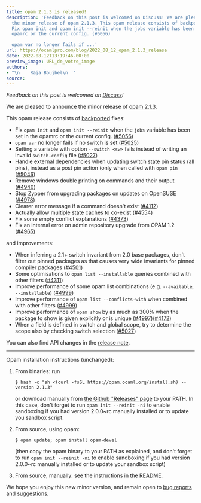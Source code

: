 ```yaml
---
title: opam 2.1.3 is released!
description: 'Feedback on this post is welcomed on Discuss! We are pleased to announce
  the minor release of opam 2.1.3. This opam release consists of backported fixes:
  Fix opam init and opam init --reinit when the jobs variable has been set in the
  opamrc or the current config. (#5056)

  opam var no longer fails if ...'
url: https://ocamlpro.com/blog/2022_08_12_opam_2.1.3_release
date: 2022-08-12T13:19:46-00:00
preview_image: URL_de_votre_image
authors:
- "\n    Raja Boujbel\n  "
source:
---
```


<p><em>Feedback on this post is welcomed on <a href="https://discuss.ocaml.org/t/ann-opam-2-1-3/10299">Discuss</a>!</em></p>
<p>We are pleased to announce the minor release of <a href="https://github.com/ocaml/opam/releases/tag/2.1.3">opam 2.1.3</a>.</p>
<p>This opam release consists of <a href="https://github.com/ocaml/opam/issues/5000">backported</a> fixes:</p>
<ul>
<li>Fix <code>opam init</code> and <code>opam init --reinit</code> when the <code>jobs</code> variable has been set in the opamrc or the current config. (<a href="https://github.com/ocaml/opam/issues/5056">#5056</a>)
</li>
<li><code>opam var</code> no longer fails if no switch is set (<a href="https://github.com/ocaml/opam/issues/5025">#5025</a>)
</li>
<li>Setting a variable with option <code>--switch &lt;sw&gt;</code> fails instead of writing an invalid <code>switch-config</code> file (<a href="https://github.com/ocaml/opam/issues/5027">#5027</a>)
</li>
<li>Handle external dependencies when updating switch state pin status (all pins), instead as a post pin action (only when called with <code>opam pin</code> (<a href="https://github.com/ocaml/opam/issues/5046">#5046</a>)
</li>
<li>Remove windows double printing on commands and their output (<a href="https://github.com/ocaml/opam/issues/4940">#4940</a>)
</li>
<li>Stop Zypper from upgrading packages on updates on OpenSUSE (<a href="https://github.com/ocaml/opam/issues/4978">#4978</a>)
</li>
<li>Clearer error message if a command doesn't exist (<a href="https://github.com/ocaml/opam/issues/4112">#4112</a>)
</li>
<li>Actually allow multiple state caches to co-exist (<a href="https://github.com/ocaml/opam/issues/4554">#4554</a>)
</li>
<li>Fix some empty conflict explanations (<a href="https://github.com/ocaml/opam/issues/4373">#4373</a>)
</li>
<li>Fix an internal error on admin repository upgrade from OPAM 1.2 (<a href="https://github.com/ocaml/opam/issues/4965">#4965</a>)
</li>
</ul>
<p>and improvements:</p>
<ul>
<li>When inferring a 2.1+ switch invariant from 2.0 base packages, don't filter out pinned packages as that causes very wide invariants for pinned compiler packages (<a href="https://github.com/ocaml/opam/issues/4501">#4501</a>)
</li>
<li>Some optimisations to <code>opam list --installable</code> queries combined with other filters (<a href="https://github.com/ocaml/opam/issues/4311">#4311</a>)
</li>
<li>Improve performance of some opam list combinations (e.g. <code>--available</code>, <code>--installable</code>) (<a href="https://github.com/ocaml/opam/issues/4999">#4999</a>)
</li>
<li>Improve performance of <code>opam list --conflicts-with</code> when combined with other filters (<a href="https://github.com/ocaml/opam/issues/4999">#4999</a>)
</li>
<li>Improve performance of <code>opam show</code> by as much as 300% when the package to show is given explicitly or is unique (<a href="https://github.com/ocaml/opam/issues/4997">#4997</a>)(<a href="https://github.com/ocaml/opam/issues/4172">#4172</a>)
</li>
<li>When a field is defined in switch and global scope, try to determine the scope also by checking switch selection (<a href="https://github.com/ocaml/opam/issues/5027">#5027</a>)
</li>
</ul>
<p>You can also find API changes in the <a href="https://github.com/ocaml/opam/releases/tag/2.1.3">release note</a>.</p>
<hr/>
<p>Opam installation instructions (unchanged):</p>
<ol>
<li>
<p>From binaries: run</p>
<pre><code class="language-shell-session">$ bash -c &quot;sh &lt;(curl -fsSL https://opam.ocaml.org/install.sh) --version 2.1.3&quot;
</code></pre>
<p>or download manually from <a href="https://github.com/ocaml/opam/releases/tag/2.1.3">the Github &quot;Releases&quot; page</a> to your PATH. In this case, don't forget to run <code>opam init --reinit -ni</code> to enable sandboxing if you had version 2.0.0~rc manually installed or to update you sandbox script.</p>
</li>
<li>
<p>From source, using opam:</p>
<pre><code class="language-shell-session">$ opam update; opam install opam-devel
</code></pre>
<p>(then copy the opam binary to your PATH as explained, and don't forget to run <code>opam init --reinit -ni</code> to enable sandboxing if you had version 2.0.0~rc manually installed or to update your sandbox script)</p>
</li>
<li>
<p>From source, manually: see the instructions in the <a href="https://github.com/ocaml/opam/tree/2.1.3#compiling-this-repo">README</a>.</p>
</li>
</ol>
<p>We hope you enjoy this new minor version, and remain open to <a href="https://github.com/ocaml/opam/issues">bug reports</a> and <a href="https://github.com/ocaml/opam/issues">suggestions</a>.</p>

